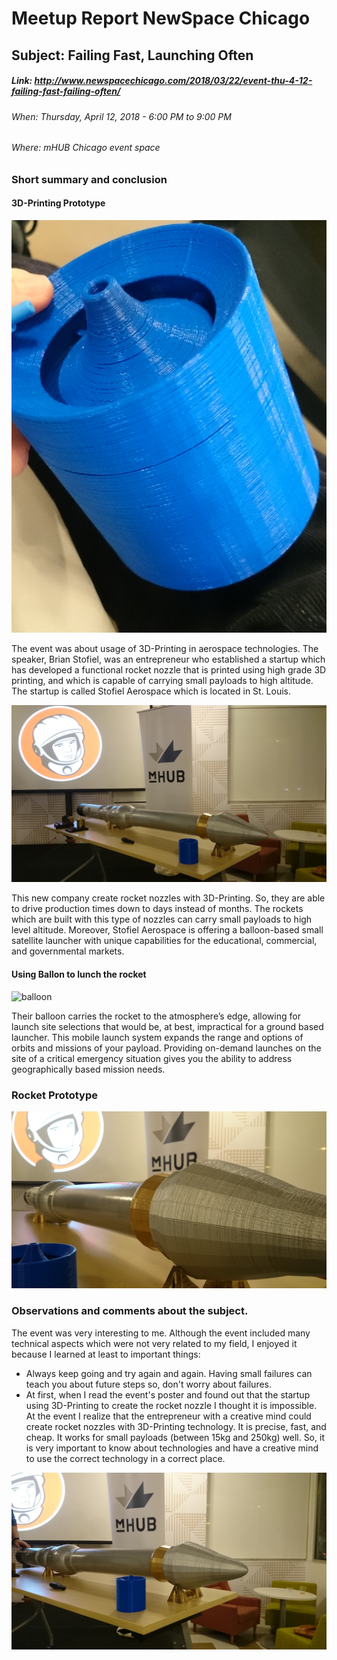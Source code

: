# Meetup Report NewSpace Chicago

## Subject: Failing Fast, Launching Often

##### Link: http://www.newspacechicago.com/2018/03/22/event-thu-4-12-failing-fast-failing-often/
###### When: Thursday, April 12, 2018 - 6:00 PM to 9:00 PM
###### Where: mHUB Chicago event space




### Short summary and conclusion

#### 3D-Printing Prototype
![Prototype](images/1.JPG "Prototype")

The event was about usage of 3D-Printing in aerospace technologies. The speaker, Brian Stofiel, was an entrepreneur who established a startup which has developed a functional rocket nozzle that is printed using high grade 3D printing, and which is capable of carrying small payloads to high altitude. 
The startup is called Stofiel Aerospace which is located in St. Louis. 

![rocket](images/11.JPG "Rocket")

This new company create rocket nozzles with 3D-Printing. So, they are able to drive production times down to days instead of months. 
The rockets which are built with this type of nozzles can carry small payloads to high level altitude. 
Moreover, Stofiel Aerospace is offering a balloon-based small satellite launcher with unique capabilities for the educational, commercial, and governmental markets.

#### Using Ballon to lunch the rocket
![balloon](images/ballo0n.jpg "balloon")

Their balloon carries the rocket to the atmosphere’s edge, allowing for launch site selections that would be, at best, impractical for a ground based launcher. This mobile launch system expands the range and options of orbits and missions of your payload. 
Providing on-demand launches on the site of a critical emergency situation gives you the ability to address geographically based mission needs.

### Rocket Prototype
![3dprinting](images/8.JPG "3D Printing Rocket Nozzle") 




 
### Observations and comments about the subject.
The event was very interesting to me. Although the event included many technical aspects which were not very related to my field, I enjoyed it because I learned at least to important things:
* Always keep going and try again and again. Having small failures can teach you about future steps so, don't worry about failures. 
* At first, when I read the event's poster and found out that the startup using 3D-Printing to create the rocket nozzle I thought it is impossible. At the event I realize that the entrepreneur with a creative mind could create rocket nozzles with 3D-Printing technology.
It is precise, fast, and cheap. It works for small payloads (between 15kg and 250kg) well. So, it is very important to know about technologies and have a creative mind to use the correct technology in a correct place.

![3dprinting](images/7.JPG "3D Printing")